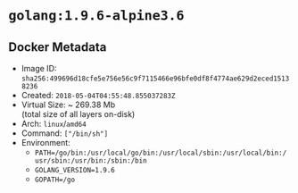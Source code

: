 # `golang:1.9.6-alpine3.6`

## Docker Metadata

- Image ID: `sha256:499696d18cfe5e756e56c9f7115466e96bfe0df8f4774ae629d2eced15138236`
- Created: `2018-05-04T04:55:48.855037283Z`
- Virtual Size: ~ 269.38 Mb  
  (total size of all layers on-disk)
- Arch: `linux`/`amd64`
- Command: `["/bin/sh"]`
- Environment:
  - `PATH=/go/bin:/usr/local/go/bin:/usr/local/sbin:/usr/local/bin:/usr/sbin:/usr/bin:/sbin:/bin`
  - `GOLANG_VERSION=1.9.6`
  - `GOPATH=/go`
